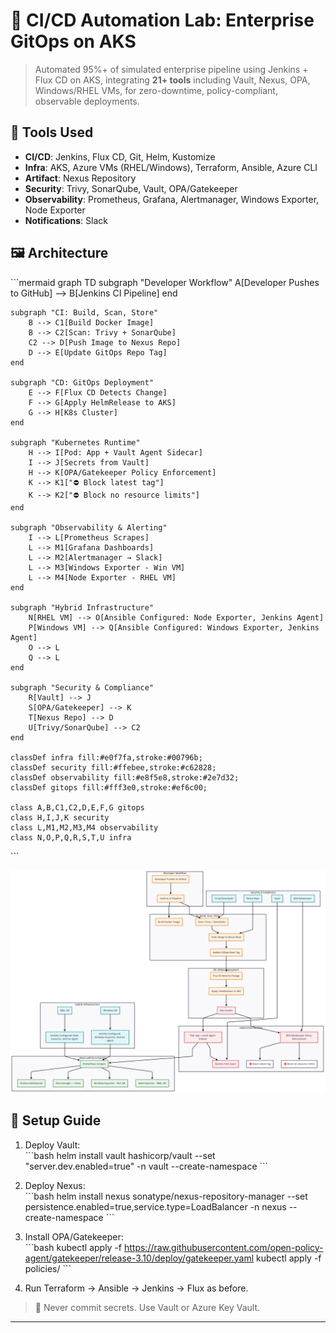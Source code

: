 # 🚀 CI/CD Automation Lab: Enterprise GitOps on AKS

> Automated 95%+ of simulated enterprise pipeline using Jenkins + Flux CD on AKS, integrating **21+ tools** including Vault, Nexus, OPA, Windows/RHEL VMs, for zero-downtime, policy-compliant, observable deployments.

## 🧰 Tools Used

- **CI/CD**: Jenkins, Flux CD, Git, Helm, Kustomize
- **Infra**: AKS, Azure VMs (RHEL/Windows), Terraform, Ansible, Azure CLI
- **Artifact**: Nexus Repository
- **Security**: Trivy, SonarQube, Vault, OPA/Gatekeeper
- **Observability**: Prometheus, Grafana, Alertmanager, Windows Exporter, Node Exporter
- **Notifications**: Slack

## 🖼️ Architecture

\`\`\`mermaid
graph TD
    subgraph "Developer Workflow"
        A[Developer Pushes to GitHub] --> B[Jenkins CI Pipeline]
    end

    subgraph "CI: Build, Scan, Store"
        B --> C1[Build Docker Image]
        B --> C2[Scan: Trivy + SonarQube]
        C2 --> D[Push Image to Nexus Repo]
        D --> E[Update GitOps Repo Tag]
    end

    subgraph "CD: GitOps Deployment"
        E --> F[Flux CD Detects Change]
        F --> G[Apply HelmRelease to AKS]
        G --> H[K8s Cluster]
    end

    subgraph "Kubernetes Runtime"
        H --> I[Pod: App + Vault Agent Sidecar]
        I --> J[Secrets from Vault]
        H --> K[OPA/Gatekeeper Policy Enforcement]
        K --> K1["⛔ Block latest tag"]
        K --> K2["⛔ Block no resource limits"]
    end

    subgraph "Observability & Alerting"
        I --> L[Prometheus Scrapes]
        L --> M1[Grafana Dashboards]
        L --> M2[Alertmanager → Slack]
        L --> M3[Windows Exporter - Win VM]
        L --> M4[Node Exporter - RHEL VM]
    end

    subgraph "Hybrid Infrastructure"
        N[RHEL VM] --> O[Ansible Configured: Node Exporter, Jenkins Agent]
        P[Windows VM] --> Q[Ansible Configured: Windows Exporter, Jenkins Agent]
        O --> L
        Q --> L
    end

    subgraph "Security & Compliance"
        R[Vault] --> J
        S[OPA/Gatekeeper] --> K
        T[Nexus Repo] --> D
        U[Trivy/SonarQube] --> C2
    end

    classDef infra fill:#e0f7fa,stroke:#00796b;
    classDef security fill:#ffebee,stroke:#c62828;
    classDef observability fill:#e8f5e8,stroke:#2e7d32;
    classDef gitops fill:#fff3e0,stroke:#ef6c00;

    class A,B,C1,C2,D,E,F,G gitops
    class H,I,J,K security
    class L,M1,M2,M3,M4 observability
    class N,O,P,Q,R,S,T,U infra
\`\`\`

![CI/CD Lab Architecture](./images/Architecture.png)

## 🚦 Setup Guide

1. Deploy Vault:  
   \`\`\`bash
   helm install vault hashicorp/vault --set "server.dev.enabled=true" -n vault --create-namespace
   \`\`\`

2. Deploy Nexus:  
   \`\`\`bash
   helm install nexus sonatype/nexus-repository-manager --set persistence.enabled=true,service.type=LoadBalancer -n nexus --create-namespace
   \`\`\`

3. Install OPA/Gatekeeper:  
   \`\`\`bash
   kubectl apply -f <https://raw.githubusercontent.com/open-policy-agent/gatekeeper/release-3.10/deploy/gatekeeper.yaml>
   kubectl apply -f policies/
   \`\`\`

4. Run Terraform → Ansible → Jenkins → Flux as before.

> 🔐 Never commit secrets. Use Vault or Azure Key Vault.

---
